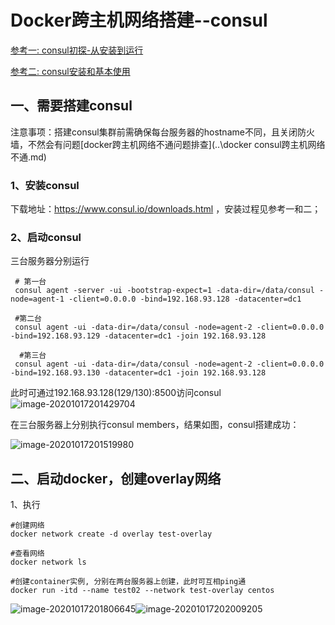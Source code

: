 # Docker跨主机网络搭建--consul

[参考一: consul初探-从安装到运行](https://www.cnblogs.com/viter/p/11018953.html)

[参考二: consul安装和基本使用](https://sanyuesha.com/2017/11/15/what-about-consul/)

## 一、需要搭建consul

注意事项：搭建consul集群前需确保每台服务器的hostname不同，且关闭防火墙，不然会有问题[docker跨主机网络不通问题排查](..\docker consul跨主机网络不通.md)

### 1、安装consul

下载地址：https://www.consul.io/downloads.html ，安装过程见参考一和二；

### 2、启动consul

三台服务器分别运行

```shell
 # 第一台
 consul agent -server -ui -bootstrap-expect=1 -data-dir=/data/consul -node=agent-1 -client=0.0.0.0 -bind=192.168.93.128 -datacenter=dc1
 
 #第二台
 consul agent -ui -data-dir=/data/consul -node=agent-2 -client=0.0.0.0 -bind=192.168.93.129 -datacenter=dc1 -join 192.168.93.128
 
  #第三台
 consul agent -ui -data-dir=/data/consul -node=agent-2 -client=0.0.0.0 -bind=192.168.93.130 -datacenter=dc1 -join 192.168.93.128
```

此时可通过192.168.93.128(129/130):8500访问consul![image-20201017201429704](https://raw.githubusercontent.com/Abug0/Typora-Pics/master/pics/Typora20201017201429.png)

在三台服务器上分别执行consul members，结果如图，consul搭建成功：

![image-20201017201519980](https://raw.githubusercontent.com/Abug0/Typora-Pics/master/pics/Typora20201017201520.png)

## 二、启动docker，创建overlay网络

1、执行

```
#创建网络
docker network create -d overlay test-overlay

#查看网络
docker network ls

#创建container实例, 分别在两台服务器上创建，此时可互相ping通
docker run -itd --name test02 --network test-overlay centos
```

![image-20201017201806645](https://raw.githubusercontent.com/Abug0/Typora-Pics/master/pics/Typora20201017201806.png)![image-20201017202009205](https://raw.githubusercontent.com/Abug0/Typora-Pics/master/pics/Typora20201017202009.png)



